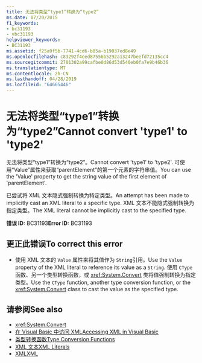 ```yaml
---
title: 无法将类型“type1”转换为“type2”
ms.date: 07/20/2015
f1_keywords:
- bc31193
- vbc31193
helpviewer_keywords:
- BC31193
ms.assetid: f25a9f5b-7741-4cd6-b85a-b19037ed8e49
ms.openlocfilehash: c83292f4eed87556b5292a13247beefd72135cc4
ms.sourcegitcommit: 2701302a99cafbe0d86d53d540eb0fa7e9b46b36
ms.translationtype: MT
ms.contentlocale: zh-CN
ms.lasthandoff: 04/28/2019
ms.locfileid: "64665446"
---
```

# <a name="cannot-convert-type1-to-type2"></a><span data-ttu-id="a5655-102">无法将类型“type1”转换为“type2”</span><span class="sxs-lookup"><span data-stu-id="a5655-102">Cannot convert 'type1' to 'type2'</span></span>
<span data-ttu-id="a5655-103">无法将类型“type1”转换为“type2”。</span><span class="sxs-lookup"><span data-stu-id="a5655-103">Cannot convert 'type1' to 'type2'.</span></span> <span data-ttu-id="a5655-104">可使用“Value”属性来获取“parentElement”的第一个元素的字符串值。</span><span class="sxs-lookup"><span data-stu-id="a5655-104">You can use the 'Value' property to get the string value of the first element of 'parentElement'.</span></span>  
  
 <span data-ttu-id="a5655-105">已尝试将 XML 文本隐式强制转换为特定类型。</span><span class="sxs-lookup"><span data-stu-id="a5655-105">An attempt has been made to implicitly cast an XML literal to a specific type.</span></span> <span data-ttu-id="a5655-106">XML 文本不能隐式强制转换为指定类型。</span><span class="sxs-lookup"><span data-stu-id="a5655-106">The XML literal cannot be implicitly cast to the specified type.</span></span>  
  
 <span data-ttu-id="a5655-107">**错误 ID:** BC31193</span><span class="sxs-lookup"><span data-stu-id="a5655-107">**Error ID:** BC31193</span></span>  
  
## <a name="to-correct-this-error"></a><span data-ttu-id="a5655-108">更正此错误</span><span class="sxs-lookup"><span data-stu-id="a5655-108">To correct this error</span></span>  
  
- <span data-ttu-id="a5655-109">使用 XML 文本的 `Value` 属性来将其值作为 `String`引用。</span><span class="sxs-lookup"><span data-stu-id="a5655-109">Use the `Value` property of the XML literal to reference its value as a `String`.</span></span> <span data-ttu-id="a5655-110">使用 `CType` 函数、另一个类型转换函数，或 <xref:System.Convert> 类将值强制转换为指定类型。</span><span class="sxs-lookup"><span data-stu-id="a5655-110">Use the `CType` function, another type conversion function, or the <xref:System.Convert> class to cast the value as the specified type.</span></span>  
  
## <a name="see-also"></a><span data-ttu-id="a5655-111">请参阅</span><span class="sxs-lookup"><span data-stu-id="a5655-111">See also</span></span>

- <xref:System.Convert>
- [<span data-ttu-id="a5655-112">在 Visual Basic 中访问 XML</span><span class="sxs-lookup"><span data-stu-id="a5655-112">Accessing XML in Visual Basic</span></span>](../../visual-basic/programming-guide/language-features/xml/accessing-xml.md)
- [<span data-ttu-id="a5655-113">类型转换函数</span><span class="sxs-lookup"><span data-stu-id="a5655-113">Type Conversion Functions</span></span>](../../visual-basic/language-reference/functions/type-conversion-functions.md)
- [<span data-ttu-id="a5655-114">XML 文本</span><span class="sxs-lookup"><span data-stu-id="a5655-114">XML Literals</span></span>](../../visual-basic/language-reference/xml-literals/index.md)
- [<span data-ttu-id="a5655-115">XML</span><span class="sxs-lookup"><span data-stu-id="a5655-115">XML</span></span>](../../visual-basic/programming-guide/language-features/xml/index.md)
